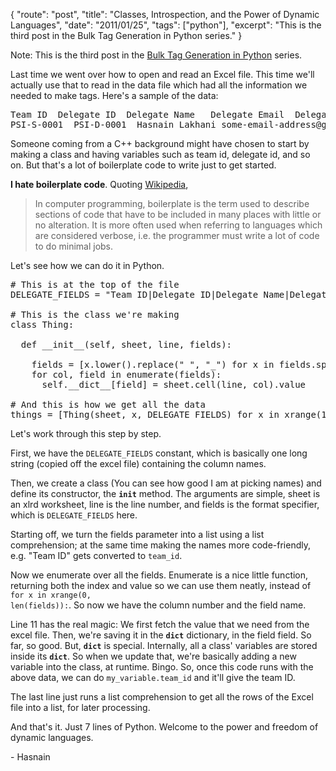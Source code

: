 {
    "route": "post",
    "title": "Classes, Introspection, and the Power of Dynamic Languages",
    "date": "2011/01/25",
    "tags": ["python"],
    "excerpt": "This is the third post in the Bulk Tag Generation in Python series."
}

Note: This is the third post in the [Bulk Tag Generation in Python](/blog/2011/01/bulk-tag-generation-in-python/) series.

Last time we went over how to open and read an Excel file. This time we'll actually use that to read in the data file which had all the information we needed to make tags. Here's a sample of the data:

<pre class="prettyprint">Team ID  Delegate ID  Delegate Name   Delegate Email  Delegate Phone  Gender  Age Delegate Level  Accommodation Request   Accommodation Status    Head Delegate  
PSI-S-0001  PSI-D-0001  Hasnain Lakhani some-email-address@gmail.com  123456789  Male 19  University  No   Yes
</pre>

Someone coming from a C++ background might have chosen to start by making a class and having variables such as team id, delegate id, and so on. But that's a lot of boilerplate code to write just to get started.

**I hate boilerplate code**. Quoting [Wikipedia](http://en.wikipedia.org/wiki/Boilerplate_(text)),

> In computer programming, boilerplate is the term used to describe sections of code that have to be included in many places with little or no alteration. It is more often used when referring to languages which are considered verbose, i.e. the programmer must write a lot of code to do minimal jobs.

Let's see how we can do it in Python.

<pre class="prettyprint linenums"># This is at the top of the file
DELEGATE_FIELDS = "Team ID|Delegate ID|Delegate Name|Delegate Email|Delegate Phone|Gender|Age|Delegate Level|Accommodation Request|Accommodation Status|Head Delegate"

# This is the class we're making
class Thing:

  def __init__(self, sheet, line, fields):

    fields = [x.lower().replace(" ", "_") for x in fields.split("|")]
    for col, field in enumerate(fields):
      self.__dict__[field] = sheet.cell(line, col).value

# And this is how we get all the data
things = [Thing(sheet, x, DELEGATE_FIELDS) for x in xrange(1, maxno)]
</pre>

Let's work through this step by step.

First, we have the <code class="prettyprint">DELEGATE_FIELDS</code> constant, which is basically one long string (copied off the excel file) containing the column names.

Then, we create a class (You can see how good I am at picking names) and define its constructor, the <code class="prettyprint">__init__</code> method. The arguments are simple, sheet is an xlrd worksheet, line is the line number, and fields is the format specifier, which is <code class="prettyprint">DELEGATE_FIELDS</code> here.

Starting off, we turn the fields parameter into a list using a list comprehension; at the same time making the names more code-friendly, e.g. "Team ID" gets converted to <code class="prettyprint">team_id</code>.

Now we enumerate over all the fields. Enumerate is a nice little function, returning both the index and value so we can use them neatly, instead of <code class="prettyprint">for x in xrange(0, len(fields)):</code>. So now we have the column number and the field name.

Line 11 has the real magic: We first fetch the value that we need from the excel file. Then, we're saving it in the <code class="prettyprint">__dict__</code> dictionary, in the field field. So far, so good. But, <code class="prettyprint">__dict__</code> is special. Internally, all a class' variables are stored inside its <code class="prettyprint">__dict__</code>. So when we update that, we're basically adding a new variable into the class, at runtime. Bingo. So, once this code runs with the above data, we can do <code class="prettyprint">my_variable.team_id</code> and it'll give the team ID.

The last line just runs a list comprehension to get all the rows of the Excel file into a list, for later processing.

And that's it. Just 7 lines of Python. Welcome to the power and freedom of dynamic languages.

\- Hasnain
